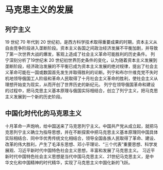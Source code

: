# 马克思主义的发展
## 列宁主义
19 世纪 70 年代到 20 世纪初，是西方科学技术取得重要成果的时期，资本主义从自由竞争阶段进入垄断阶段。资本主义各国之间政治经济发展不平衡加剧，并导致了第一次世界大战的爆发，客观上造成了社会主义革命可能胜利的历史条件。
列宁深刻分析了19世纪末 20 世纪初世界历史条件的变化，认为随着资本主义发展到垄断阶段，经济政治发展的不平衡已成为资本主义发展的绝对规律，提出了社会主义革命可能在一国或数国首先发生并取得胜利的论断。列宁和布尔什维克党不失时机地领导俄国工人阶级和革命人民取得了十月社会主义革命的胜利，使社会主义从理想开始变为现实，从而开创了世界历史的新纪元。
列宁在领导俄国革命和建设的过程中，把马克思主义基本原理与俄国实际相结合，创立了列宁主义，把马克思主义发展到一个新的历史阶段。
## 中国化时代化的马克思主义
十月革命一声炮响，给中国送来了马克思列宁主义。中国共产党从成立起，就把马克思列宁主义确立为指导思想，并在不断探索中把马克思主义基本原理同中国具体实际相结合、同中华优秀传统文化相结合，领导全国各族人民取得了革命、建设、改革的伟大胜利，产生了毛泽东思想、邓小平理论、“三个代表”重要思想、科学发展观、习近平新时代中国特色社会主义思想，丰富和发展了马克思主义。
习近平新时代中国特色社会主义思想是当代中国马克思主义、21世纪马克思主义，是中华文化和中国精神的时代精华，实现了马克思主义中国化新的飞跃。